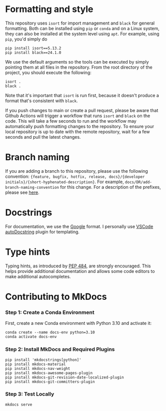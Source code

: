 # Formatting and style
This repository uses `isort` for import management and `black` for general formatting. Both can be installed using `pip` or `conda` and on a Linux system, they can also be installed at the system level using `apt`. For example, using `pip`, you'd simply do
```
pip install isort==5.13.2
pip install black==24.1.0
```
We use the default arguments so the tools can be executed by simply pointing them at all files in the repository. From the root directory of the project, you should execute the following:
```
isort .
black .
```
Note that it's important that `isort` is run first, because it doesn't produce a format that's consistent with `black`. 

If you push changes to main or create a pull request, please be aware that Github Actions will trigger a workflow that runs `isort` and `black` on the code. This will take a few seconds to run and the workflow may automatically push formatting changes to the repository. To ensure your local repository is up to date with the remote repository, wait for a few seconds and pull the latest changes.

# Branch naming
If you are adding a branch to this repository, please use the following convention: `{feature, bugfix, hotfix, release, docs}/{developer initials}/{short-hyphenated-description}`. For example, `docs/DR/add-branch-naming-convention` for this change. For a description of the prefixes, please see [here](https://medium.com/@abhay.pixolo/naming-conventions-for-git-branches-a-cheatsheet-8549feca2534).

# Docstrings
For documentation, we use the [Google](https://github.com/NilsJPWerner/autoDocstring/blob/HEAD/docs/google.md) format. I personally use [VSCode autoDocstring](https://marketplace.visualstudio.com/items?itemName=njpwerner.autodocstring) plugin for templating. 

# Type hints
Typing hints, as introduced by [PEP 484](https://peps.python.org/pep-0484/), are strongly encouraged. This helps provide additional documentation and allows some code editors to make additional autocompletes. 

# Contributing to MkDocs

### Step 1: Create a Conda Environment

First, create a new Conda environment with Python 3.10 and activate it:
```
conda create --name docs-env python=3.10
conda activate docs-env
```

### Step 2: Install MkDocs and Required Plugins
```
pip install 'mkdocstrings[python]'
pip install mkdocs-material
pip install mkdocs-nav-weight
pip install mkdocs-awesome-pages-plugin
pip install mkdocs-git-revision-date-localized-plugin
pip install mkdocs-git-committers-plugin
```

### Step 3: Test Locally
```
mkdocs serve
```